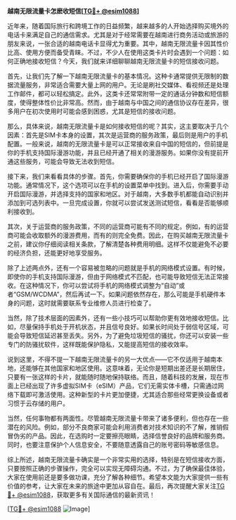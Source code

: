 **越南无限流量卡怎麽收短信[[TG💪+ @esim1088](https://t.me/s/esim1088)]**

近年来，随着国际旅行和跨境工作的日益频繁，越来越多的人开始选择购买境外的电话卡来满足自己的通信需求。尤其是对于经常需要在越南进行商务活动或旅游的朋友来说，一张合适的越南电话卡显得尤为重要。其中，越南无限流量卡因其性价比高、使用方便而备受青睐。不过，不少人在使用这类卡片时会遇到一个问题：如何正确地接收短信？今天，我们就来详细聊聊越南无限流量卡的短信接收问题。

首先，让我们先了解一下越南无限流量卡的基本情况。这种卡通常提供无限制的数据流量服务，非常适合需要大量上网的用户。无论是刷社交媒体、看视频还是处理工作邮件，都可以轻松搞定。此外，这类卡还常常附带一定的通话分钟数和短信额度，使得整体性价比非常高。然而，由于越南与中国之间的通信协议存在差异，很多用户在初次使用时可能会感到困惑，尤其是短信的接收问题。

那么，具体来说，越南无限流量卡是如何接收短信的呢？其实，这主要取决于几个因素：首先是SIM卡本身的设置，其次是运营商的服务政策，最后则是用户的手机配置。一般来说，越南的无限流量卡是可以正常接收来自中国的短信的，但前提是你的手机支持国际漫游功能，并且已经开通了相关的漫游服务。如果你没有提前开通这些服务，可能会导致无法收到短信。

接下来，我们来看看具体的步骤。首先，你需要确保你的手机已经开启了国际漫游功能。通常情况下，这个选项可以在手机的设置菜单中找到。进入后，你需要手动开启国际漫游，并选择支持的国家和地区。对于越南，大多数手机都能自动识别并添加到可选列表中。一旦完成设置，你就可以尝试发送测试短信，看看是否能够顺利接收到。

其次，关于运营商的服务政策，不同的运营商可能有不同的规定。例如，有的运营商可能会收取额外的漫游费用，而有的则完全免费。因此，在购买越南无限流量卡之前，建议你仔细阅读相关条款，了解清楚各种费用明细。这样不仅能避免不必要的经济负担，还能更好地享受服务。

除了上述两点外，还有一个容易被忽略的问题就是手机的网络模式设置。有时候，即使你的手机支持国际漫游，但由于网络模式不匹配，也可能导致短信无法正常接收。在这种情况下，你可以尝试将手机的网络模式调整为“自动”或者“GSM/WCDMA”，然后再试一下。如果问题依然存在，那么可能是手机硬件本身的问题，这时就需要联系专业维修人员进行检查了。

当然，除了技术层面的因素外，还有一些小技巧可以帮助你更有效地接收短信。比如，尽量保持手机处于开机状态，并且信号良好。如果长时间处于弱信号区域，可能会导致短信延迟甚至丢失。另外，为了避免垃圾短信的骚扰，你还可以安装一些专门的防骚扰软件，这样既能保护隐私，又能提高短信的接收效率。

说到这里，不得不提一下越南无限流量卡的另一大优点——它不仅适用于越南本地，还能够在其他国家和地区使用。这意味着，无论你是短期出差还是长期居住，只要有一张这样的卡片，就能随时随地保持联络。而且，随着科技的发展，现在市面上已经出现了许多虚拟SIM卡（eSIM）产品，它们无需实体卡槽，只需通过网络下载即可激活使用。这种新型的卡片更加便捷，尤其适合那些经常更换设备或者习惯于云存储的用户。

当然，任何事物都有两面性。尽管越南无限流量卡带来了诸多便利，但也存在一些潜在的风险。例如，部分不良商家可能会利用消费者对技术知识的不了解，推销假冒伪劣的产品。因此，在选购时一定要擦亮眼睛，选择信誉良好的品牌和服务商。同时，也要注意保护个人信息安全，不要随意透露自己的账号密码等敏感信息。

综上所述，越南无限流量卡确实是一个非常实用的选择，特别是在短信接收方面，只要按照正确的步骤操作，完全可以实现无障碍沟通。不过，为了确保最佳体验，大家在使用前还是要多做功课，充分了解各种细节。希望本文能为大家提供一些有价值的参考，让大家在未来的旅途中更加从容自在。最后，再次提醒大家关注[TG💪+ @esim1088](https://t.me/s/esim1088)，获取更多有关国际通信的最新资讯！

[[TG💪+ @esim1088](https://t.me/s/esim1088) ![Image](https://i.postimg.cc/4NQfJmqS/Snipaste-2025-05-13-00-14-12.png)]